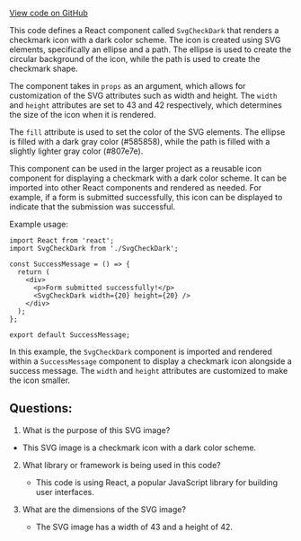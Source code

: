 [View code on GitHub](https://github.com/ergoplatform/ergoweb/components/icons/CheckDark.js)

This code defines a React component called `SvgCheckDark` that renders a checkmark icon with a dark color scheme. The icon is created using SVG elements, specifically an ellipse and a path. The ellipse is used to create the circular background of the icon, while the path is used to create the checkmark shape.

The component takes in `props` as an argument, which allows for customization of the SVG attributes such as width and height. The `width` and `height` attributes are set to 43 and 42 respectively, which determines the size of the icon when it is rendered.

The `fill` attribute is used to set the color of the SVG elements. The ellipse is filled with a dark gray color (#585858), while the path is filled with a slightly lighter gray color (#807e7e).

This component can be used in the larger project as a reusable icon component for displaying a checkmark with a dark color scheme. It can be imported into other React components and rendered as needed. For example, if a form is submitted successfully, this icon can be displayed to indicate that the submission was successful.

Example usage:

```
import React from 'react';
import SvgCheckDark from './SvgCheckDark';

const SuccessMessage = () => {
  return (
    <div>
      <p>Form submitted successfully!</p>
      <SvgCheckDark width={20} height={20} />
    </div>
  );
};

export default SuccessMessage;
```

In this example, the `SvgCheckDark` component is imported and rendered within a `SuccessMessage` component to display a checkmark icon alongside a success message. The `width` and `height` attributes are customized to make the icon smaller.
## Questions: 
 1. What is the purpose of this SVG image?
   - This SVG image is a checkmark icon with a dark color scheme.

2. What library or framework is being used in this code?
   - This code is using React, a popular JavaScript library for building user interfaces.

3. What are the dimensions of the SVG image?
   - The SVG image has a width of 43 and a height of 42.